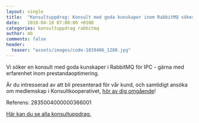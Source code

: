 ```yaml
---
layout: single
title:  "Konsultuppdrag: Konsult med goda kunskaper inom RabbitMQ sökes till uppdrag i Göteborg"
date:   2018-04-18 07:00:00 +0100
categories: konsultuppdrag rabbitmq
author: mb
comments: false
header:
  teaser: "assets/images/code-1839406_1280.jpg"
---
```

Vi söker en konsult med goda kunskaper i RabbitMQ för IPC - gärna med erfarenhet inom prestandaoptimering.

Är du intresserad av att bli presenterad för vår kund, och samtidigt ansöka om medlemskap i Konsultkooperativet, [hör av dig omgående](https://konsult.coop/contact)!

Referens: 2835004000000366001

[Här kan du se alla konsultuppdrag.](/blog/konsultuppdrag/)

<script type="application/ld+json"> {
  "@context" : "http://schema.org/",
  "@type" : "JobPosting",
  "title" : "Konsult med goda kunskaper inom RabbitMQ sökes till uppdrag i Göteborg",
  "description" : "<p>Vi har fått en förfrågan på ett konsultuppdrag för en senior .NET-konsult som vi ej kan tillsätta med någon befintlig medlem. Är du intresserad av att bli presenterad för vår kund, och samtidigt ansöka om medlemskap i Konsultkooperativet, <a href='https://konsult.coop/contact'>hör av dig omgående</a>!Vi söker en konsult med goda kunskaper i RabbitMQ för IPC - gärna med erfarenhet inom prestandaoptimering.</p>
  <p><a href='https://konsult.coop/blog/konsultuppdrag/'>Här kan du se alla konsultuppdrag.</a></p>",
  "identifier": {
    "@type": "PropertyValue",
    "name": "Konsultkooperativet",
    "value": "2835004000000366001"
  },
  "datePosted" : "2018-04-18",
  "validThrough" : "2018-07-18T00:00",
  "employmentType" : "CONTRACTOR",
  "hiringOrganization" : {
    "@type" : "Organization",
    "name" : "Konsultkooperativet",
    "sameAs" : "https://konsult.coop",
    "logo" : "https://konsult.coop/img/coop_orange-300x126.png"
  },
  "jobLocation" : {
    "@type" : "Place",
    "address" : {
      "@type" : "PostalAddress",
      "streetAddress" : "Kungsgatan 4",
      "postalCode" : "411 19",
      "addressRegion": "NA",
      "addressLocality" : "Göteborg",
      "addressCountry": "SE"
    }
  }
}
</script>
